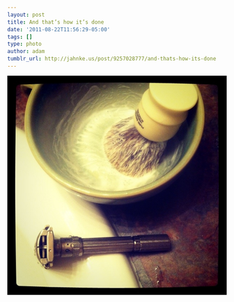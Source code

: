 ```yaml
---
layout: post
title: And that’s how it’s done
date: '2011-08-22T11:56:29-05:00'
tags: []
type: photo
author: adam
tumblr_url: http://jahnke.us/post/9257028777/and-thats-how-its-done
---
```


![](/media/tumblr_lqcci5EpFF1qga9s2o1_1280.png)
